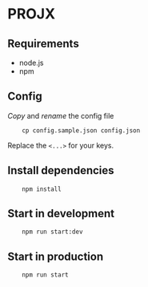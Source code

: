 # PROJX

## Requirements
- node.js
- npm

## Config

_Copy_ and _rename_ the config file

```
    cp config.sample.json config.json
```
Replace the `<...>` for your keys.

## Install dependencies
```
    npm install
```

## Start in development
```
    npm run start:dev
```

## Start in production
```
    npm run start
```
